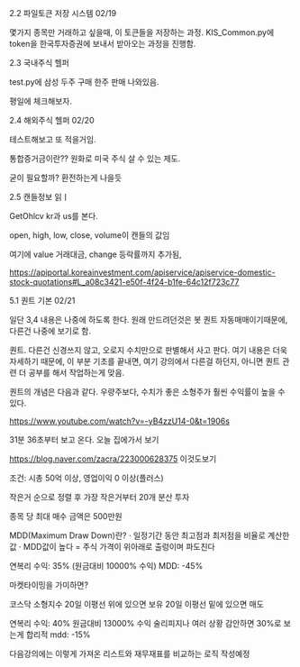 2.2 파일토큰 저장 시스템 02/19

몇가지 종목만 거래하고 싶을때, 이 토큰들을 저장하는 과정.
KIS_Common.py에 token을 한국투자증권에 보내서 받아오는 과정을 진행함.

2.3 국내주식 헬퍼

test.py에 삼성 두주 구매 한주 판매 나와있음.

평일에 체크해보자.

2.4 해외주식 헬퍼 02/20

테스트해보고 또 적을거임.

통합증거금이란?? 원화로 미국 주식 살 수 있는 제도.

굳이 필요할까? 환전하는게 나을듯

2.5 캔들정보 읽ㅣ

GetOhlcv kr과 us를 본다.

open, high, low, close, volume이 캔들의 값임

여기에 value 거래대금, change 등락률까지 추가됨,

https://apiportal.koreainvestment.com/apiservice/apiservice-domestic-stock-quotations#L_a08c3421-e50f-4f24-b1fe-64c12f723c77

5.1 퀀트 기본 02/21

일단 3,4 내용은 나중에 하도록 한다.
원래 만드려던것은 봇 퀀트 자동매매이기때문에, 다른건 나중에 보기로 함.

퀀트. 다른건 신경쓰지 않고, 오로지 수치만으로 판별해서 사고 판다.
여기 내용은 더욱 자세하기 때문에, 이 부분 기초를 끝내면, 여기 강의에서 다른걸 하던지, 아니면 퀀트 관련 더 공부를 해서 작업하는게 맞음.

퀀트의 개념은 다음과 같다.
우량주보다, 수치가 좋은 소형주가 훨씬 수익률이 높을 수 있다.

https://www.youtube.com/watch?v=-yB4zzU14-0&t=1906s

31분 36초부터 보고 온다. 오늘 집에가서 보기

https://blog.naver.com/zacra/223000628375 이것도보기

조건: 시총 50억 이상, 영업이익 0 이상(플러스)

작은거 순으로 정렬 후
가장 작은거부터 20개 분산 투자

종목 당 최대 매수 금액은 500만원

 MDD(Maximum Draw Down)란? · 일정기간 동안 최고점과 최저점을 비율로 계산한 값 · MDD값이 높다 = 주식 가격이 위아래로 출렁이며 파도친다 

연복리 수익: 35% (원금대비 10000% 수익)
MDD: -45%

마켓타이밍을 가미하면?

코스닥 소형지수 20일 이평선 위에 있으면 보유
20일 이평선 밑에 있으면 매도

연복리 수익: 40% 원금대비 13000% 수익 술리피지나 여러 상황 감안하면 30%로 보는게 합리적
mdd: -15%

다음강의에는 이렇게 가져온 리스트와 재무재표를 비교하는 로직 작성예정